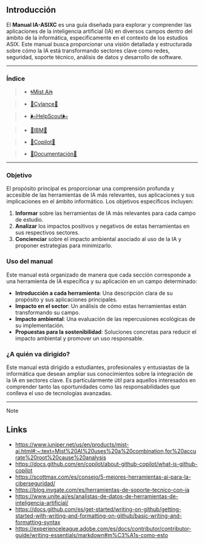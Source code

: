 ## Introducción

El **Manual IA-ASIXC** es una guía diseñada para explorar y comprender las aplicaciones de la inteligencia artificial (IA) en diversos campos dentro del ámbito de la informática, específicamente en el contexto de los estudios ASIX. Este manual busca proporcionar una visión detallada y estructurada sobre cómo la IA está transformando sectores clave como redes, seguridad, soporte técnico, análisis de datos y desarrollo de software.

---
### Índice

>* [🌀Mist Ai🌀](https://github.com/LorenaGonzalez-ITB2425/TA05-/blob/ae4357146e8a5dc8ca703ff431a3e37fa987a349/Mist%20AI.md)

>* [🧠Cylance🧠](https://github.com/LorenaGonzalez-ITB2425/TA05-/blob/4364ada7227c653e9b5452ac005d51769a472081/Cylance.md)

>* [​🌬️HelpScout​🌬️](https://github.com/LorenaGonzalez-ITB2425/TA05-/blob/021db84c48a69b77ebe088492925c5a8f2edbee1/HelpScout.md)

>* [🐝IBM🐝](https://github.com/LorenaGonzalez-ITB2425/TA05-/blob/109120749fa73ad26663103f6fac4d886086ce11/IBM.md)

>* [👾Copilot👾](Copilot.md)

>* [📃Documentación📃](Documentacion.md)

---

### Objetivo
El propósito principal es proporcionar una comprensión profunda y accesible de las herramientas de IA más relevantes, sus aplicaciones y sus implicaciones en el ámbito informático. Los objetivos específicos incluyen:

1. **Informar** sobre las herramientas de IA más relevantes para cada campo de estudio.
2. **Analizar** los impactos positivos y negativos de estas herramientas en sus respectivos sectores.
3. **Concienciar** sobre el impacto ambiental asociado al uso de la IA y proponer estrategias para minimizarlo.

### Uso del manual
Este manual está organizado de manera que cada sección corresponde a una herramienta de IA específica y su aplicación en un campo determinado:

- **Introducción a cada herramienta**: Una descripción clara de su propósito y sus aplicaciones principales.
- **Impacto en el sector**: Un análisis de cómo estas herramientas están transformando su campo.
- **Impacto ambiental**: Una evaluación de las repercusiones ecológicas de su implementación.
- **Propuestas para la sostenibilidad**: Soluciones concretas para reducir el impacto ambiental y promover un uso responsable.

### ¿A quién va dirigido?
Este manual está dirigido a estudiantes, profesionales y entusiastas de la informática que desean ampliar sus conocimientos sobre la integración de la IA en sectores clave. Es particularmente útil para aquellos interesados en comprender tanto las oportunidades como las responsabilidades que conlleva el uso de tecnologías avanzadas.

---

>[!Note]
>## Links
>
>+ https://www.juniper.net/us/en/products/mist-ai.html#:~:text=Mist%20AI%20uses%20a%20combination,for%20accurate%20root%20cause%20analysis
>+ https://docs.github.com/en/copilot/about-github-copilot/what-is-github-copilot
>+ https://scottmax.com/es/consejo/5-mejores-herramientas-ai-para-la-ciberseguridad/
>+ https://blog.invgate.com/es/herramientas-de-soporte-tecnico-con-ia
>+ https://www.unite.ai/es/analistas-de-datos-de-herramientas-de-inteligencia-artificial/
>+ https://docs.github.com/es/get-started/writing-on-github/getting-started-with-writing-and-formatting-on-github/basic-writing-and-formatting-syntax
>+ https://experienceleague.adobe.com/es/docs/contributor/contributor-guide/writing-essentials/markdown#m%C3%A1s-como-esto
